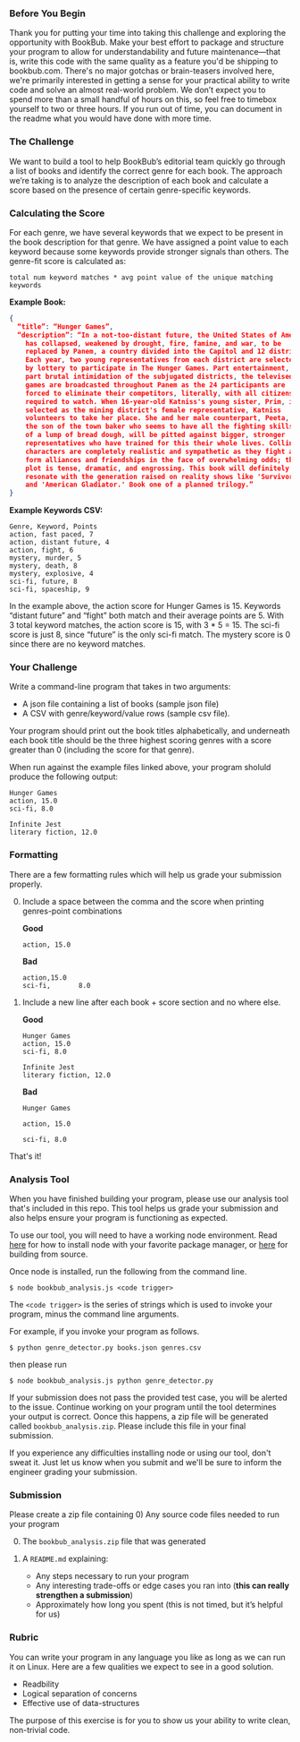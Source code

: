 ### Before You Begin

Thank you for putting your time into taking this challenge and exploring the opportunity with BookBub. Make your best effort to package and structure your program to allow for understandability and future maintenance—that is, write this code with the same quality as a feature you'd be shipping to bookbub.com. There's no major gotchas or brain-teasers involved here, we're primarily interested in getting a sense for your practical ability to write code and solve an almost real-world problem. We don’t expect you to spend more than a small handful of hours on this, so feel free to timebox yourself to two or three hours. If you run out of time, you can document in the readme what you would have done with more time.

### The Challenge

We want to build a tool to help BookBub’s editorial team quickly go through a list of books and identify the correct genre for each book. The approach we’re taking is to analyze the description of each book and calculate a score based on the presence of certain genre-specific keywords.

### Calculating the Score

For each genre, we have several keywords that we expect to be present in the book description for that genre. We have assigned a point value to each keyword because some keywords provide stronger signals than others. The genre-fit score is calculated as:

`total num keyword matches * avg point value of the unique matching keywords`

**Example Book:**

```json
{
  “title”: “Hunger Games”,
  “description”: “In a not-too-distant future, the United States of America
    has collapsed, weakened by drought, fire, famine, and war, to be
    replaced by Panem, a country divided into the Capitol and 12 districts.
    Each year, two young representatives from each district are selected
    by lottery to participate in The Hunger Games. Part entertainment,
    part brutal intimidation of the subjugated districts, the televised
    games are broadcasted throughout Panem as the 24 participants are
    forced to eliminate their competitors, literally, with all citizens
    required to watch. When 16-year-old Katniss's young sister, Prim, is
    selected as the mining district's female representative, Katniss
    volunteers to take her place. She and her male counterpart, Peeta,
    the son of the town baker who seems to have all the fighting skills
    of a lump of bread dough, will be pitted against bigger, stronger
    representatives who have trained for this their whole lives. Collins's
    characters are completely realistic and sympathetic as they fight and
    form alliances and friendships in the face of overwhelming odds; the
    plot is tense, dramatic, and engrossing. This book will definitely
    resonate with the generation raised on reality shows like 'Survivor'
    and 'American Gladiator.' Book one of a planned trilogy.”
}
```

**Example Keywords CSV:**

```csv
Genre, Keyword, Points
action, fast paced, 7
action, distant future, 4
action, fight, 6
mystery, murder, 5
mystery, death, 8
mystery, explosive, 4
sci-fi, future, 8
sci-fi, spaceship, 9
```

In the example above, the action score for Hunger Games is 15. Keywords “distant future” and “fight” both match and their average points are 5. With 3 total keyword matches, the action score is 15, with 3 * 5 = 15. The sci-fi score is just 8, since “future” is the only sci-fi match. The mystery score is 0 since there are no keyword matches.

### Your Challenge

Write a command-line program that takes in two arguments:
* A json file containing a list of books (sample json file)
* A CSV with genre/keyword/value rows (sample csv file).

Your program should print out the book titles alphabetically, and underneath each book title should be the three highest scoring genres with a score greater than 0 (including the score for that genre).

When run against the example files linked above, your program sholuld produce the following output:

```
Hunger Games
action, 15.0
sci-fi, 8.0

Infinite Jest
literary fiction, 12.0

```

### Formatting

There are a few formatting rules which will help us grade your submission properly.

0) Include a space between the comma and the score when printing genres-point combinations

    **Good**
    ```
    action, 15.0
    ```

    **Bad**

    ```
    action,15.0
    sci-fi,       8.0
    ```

0) Include a new line after each book + score section and no where else.

    **Good**

    ```
    Hunger Games
    action, 15.0
    sci-fi, 8.0

    Infinite Jest
    literary fiction, 12.0

    ```

    **Bad**
    ```
    Hunger Games

    action, 15.0

    sci-fi, 8.0
    ```

That's it!

### Analysis Tool

When you have finished building your program, please use our analysis tool that's included in this repo. This tool helps us grade your submission and also helps ensure your program is functioning as expected.

To use our tool, you will need to have a working node environment. Read [here](https://nodejs.org/en/download/package-manager) for how to install node with your favorite package manager, or [here](https://nodejs.org/en/download) for building from source.

Once node is installed, run the following from the command line.

`$ node bookbub_analysis.js <code trigger>`

The `<code trigger>` is the series of strings which is used to invoke your program, minus the command line arguments.

For example, if you invoke your program as follows.

`$ python genre_detector.py books.json genres.csv`

then please run

`$ node bookbub_analysis.js python genre_detector.py`

If your submission does not pass the provided test case, you will be alerted to the issue. Continue working on your program until the tool determines your output is correct. Oonce this happens, a zip file will be generated called `bookbub_analysis.zip`. Please include this file in your final submission.

If you experience any difficulties installing node or using our tool, don't sweat it. Just let us know when you submit and we'll be sure to inform the engineer grading your submission.

### Submission

Please create a zip file containing
0) Any source code files needed to run your program

0) The `bookbub_analysis.zip` file that was generated

0) A `README.md` explaining:
    * Any steps necessary to run your program
    * Any interesting trade-offs or edge cases you ran into (**this can really strengthen a submission**)
    * Approximately how long you spent (this is not timed, but it’s helpful for us)


### Rubric

You can write your program in any language you like as long as we can run it on Linux. Here are a few qualities we expect to see in a good solution.

* Readbility
* Logical separation of concerns
* Effective use of data-structures

The purpose of this exercise is for you to show us your ability to write clean, non-trivial code.
